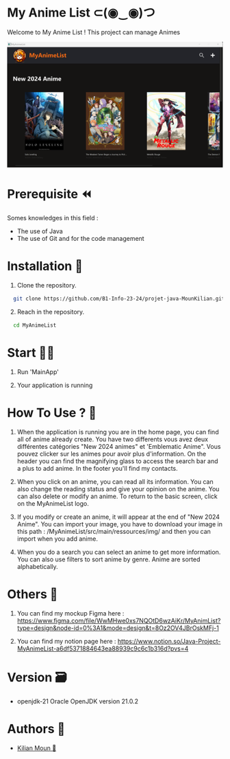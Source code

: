 # My Anime List ⊂(◉‿◉)つ

Welcome to My Anime List ! This project can manage Animes

<img src="imgREADME.png" width="800" />

# Prerequisite ⏪

Somes knowledges in this field :

- The use of Java
- The use of Git and for the code management

# Installation 🔧

1. Clone the repository.
```bash
  git clone https://github.com/B1-Info-23-24/projet-java-MounKilian.git
```
2. Reach in the repository.
```bash
  cd MyAnimeList
```

# Start 🧑‍💻

1. Run 'MainApp'


2. Your application is running

# How To Use ? 🔨

1. When the application is running you are in the home page, you can find all of anime already create. You have two differents vous avez deux différentes catégories "New 2024 animes" et 'Emblematic Anime". Vous pouvez clicker sur les animes pour avoir plus d'information. On the header you can find the magnifying glass to access the search bar and a plus to add anime. In the footer you'll find my contacts.


2. When you click on an anime, you can read all its information. You can also change the reading status and give your opinion on the anime. You can also delete or modify an anime. To return to the basic screen, click on the MyAnimeList logo.


3. If you modify or create an anime, it will appear at the end of "New 2024 Anime". You can import your image, you have to download your image in this path : /MyAnimeList/src/main/ressources/img/ and then you can import when you add anime.


4. When you do a search you can select an anime to get more information. You can also use filters to sort anime by genre. Anime are sorted alphabetically.

# Others 🎨

1. You can find my mockup Figma here : https://www.figma.com/file/WwMHwe0xs7NQOtD6wzAiKr/MyAnimList?type=design&node-id=0%3A1&mode=design&t=8Oz2OV4JBrOskMFj-1


2. You can find my notion page here : https://www.notion.so/Java-Project-MyAnimeList-a6df5371884643ea88939c9c6c1b316d?pvs=4

# Version 🗃️

- openjdk-21 Oracle OpenJDK version 21.0.2

# Authors 💸

- [Kilian Moun 🍻](https://github.com/MounKilian)